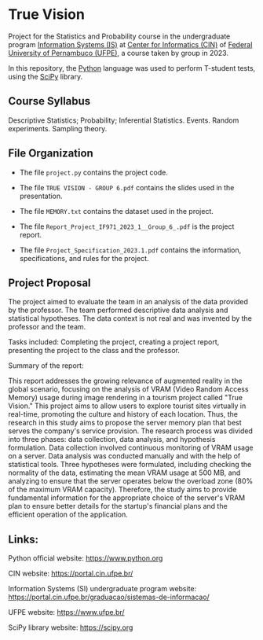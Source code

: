 # True Vision

Project for the Statistics and Probability course in the undergraduate program [Information Systems (IS)](https://portal.cin.ufpe.br/graduacao/sistemas-de-informacao/) at [Center for Informatics (CIN)](https://portal.cin.ufpe.br/) of [Federal University of Pernambuco (UFPE)](https://www.ufpe.br/), a course taken by group in 2023.

In this repository, the [Python](https://www.python.org) language was used to perform T-student tests, using the [SciPy](https://scipy.org) library.

## Course Syllabus

Descriptive Statistics; Probability; Inferential Statistics. Events. Random experiments. Sampling theory.

## File Organization

- The file `project.py` contains the project code.

- The file `TRUE VISION - GROUP 6.pdf` contains the slides used in the presentation.

- The file `MEMORY.txt` contains the dataset used in the project.

- The file `Report_Project_IF971_2023_1__Group_6_.pdf` is the project report.

- The file `Project_Specification_2023.1.pdf` contains the information, specifications, and rules for the project.

## Project Proposal

The project aimed to evaluate the team in an analysis of the data provided by the professor. The team performed descriptive data analysis and statistical hypotheses. The data context is not real and was invented by the professor and the team.

Tasks included: Completing the project, creating a project report, presenting the project to the class and the professor.

Summary of the report:

This report addresses the growing relevance of augmented reality in the global scenario, focusing on the analysis of VRAM (Video Random Access Memory) usage during image rendering in a tourism project called "True Vision." This project aims to allow users to explore tourist sites virtually in real-time, promoting the culture and history of each location. Thus, the research in this study aims to propose the server memory plan that best serves the company's service provision. The research process was divided into three phases: data collection, data analysis, and hypothesis formulation. Data collection involved continuous monitoring of VRAM usage on a server. Data analysis was conducted manually and with the help of statistical tools. Three hypotheses were formulated, including checking the normality of the data, estimating the mean VRAM usage at 500 MB, and analyzing to ensure that the server operates below the overload zone (80% of the maximum VRAM capacity). Therefore, the study aims to provide fundamental information for the appropriate choice of the server's VRAM plan to ensure better details for the startup's financial plans and the efficient operation of the application.

## Links:

Python official website: https://www.python.org

CIN website: https://portal.cin.ufpe.br/

Information Systems (SI) undergraduate program website: https://portal.cin.ufpe.br/graduacao/sistemas-de-informacao/

UFPE website: https://www.ufpe.br/

SciPy library website: https://scipy.org
